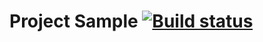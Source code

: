 # Project Sample [![Build status](https://ci.appveyor.com/api/projects/status/q4eicko8uqux4316?svg=true)](https://ci.appveyor.com/project/BenderKate/1-2-3homework)